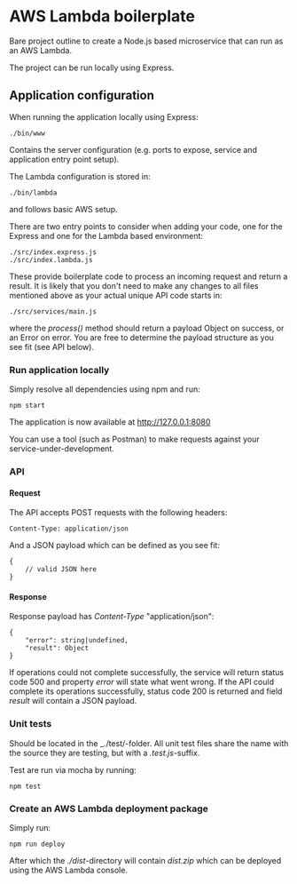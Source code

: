 # AWS Lambda boilerplate

Bare project outline to create a Node.js based microservice that can
run as an AWS Lambda.

The project can be run locally using Express.

## Application configuration

When running the application locally using Express:

    ./bin/www
   
Contains the server configuration (e.g. ports to expose, service and
application entry point setup).

The Lambda configuration is stored in:

    ./bin/lambda
 
and follows basic AWS setup.

There are two entry points to consider when adding your code, one
for the Express and one for the Lambda based environment:

    ./src/index.express.js
    ./src/index.lambda.js
    
These provide boilerplate code to process an incoming request and
return a result. It is likely that you don't need to make any changes
to all files mentioned above as your actual unique API code starts in:

    ./src/services/main.js
    
where the _process()_ method should return a payload Object on
success, or an Error on error. You are free to determine the payload
structure as you see fit (see API below).

### Run application locally

Simply resolve all dependencies using npm and run:

    npm start
    
The application is now available at http://127.0.0.1:8080

You can use a tool (such as Postman) to make requests against your
service-under-development.

### API

#### Request

The API accepts POST requests with the following headers:

    Content-Type: application/json

And a JSON payload which can be defined as you see fit:

    {
        // valid JSON here
    }

#### Response

Response payload has _Content-Type_ "application/json":

    {
        "error": string|undefined,
        "result": Object
    }
    
If operations could not complete successfully, the service will return
status code 500 and property _error_ will state what went wrong. If the
API could complete its operations successfully, status code 200 is
returned and field _result_ will contain a JSON payload.
    
### Unit tests

Should be located in the _./test/-folder. All unit test files share the name
with the source they are testing, but with a _.test.js_-suffix.

Test are run via mocha by running:

    npm test

### Create an AWS Lambda deployment package

Simply run:

    npm run deploy
    
After which the _./dist_-directory will contain _dist.zip_ which can
be deployed using the AWS Lambda console.
